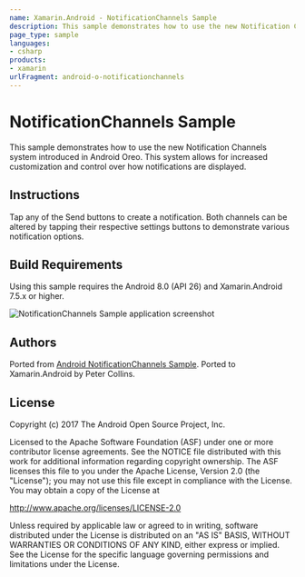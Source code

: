 ```yaml
---
name: Xamarin.Android - NotificationChannels Sample
description: This sample demonstrates how to use the new Notification Channels system introduced in Android Oreo. This system allows for increased customization...
page_type: sample
languages:
- csharp
products:
- xamarin
urlFragment: android-o-notificationchannels
---
```

# NotificationChannels Sample

This sample demonstrates how to use the new Notification Channels system introduced in Android Oreo. This system allows for increased customization and control over how notifications are displayed.


## Instructions

Tap any of the Send buttons to create a notification. Both channels can be altered by tapping their respective settings buttons to demonstrate various notification options.


## Build Requirements
Using this sample requires the Android 8.0 (API 26) and Xamarin.Android 7.5.x or higher.


![NotificationChannels Sample application screenshot](Screenshots/main_activity.png "NotificationChannels Sample application screenshot")

## Authors
Ported from [Android NotificationChannels Sample](https://github.com/googlesamples/android-NotificationChannels).
Ported to Xamarin.Android by Peter Collins.


## License
Copyright (c) 2017 The Android Open Source Project, Inc.

Licensed to the Apache Software Foundation (ASF) under one or more contributor license agreements. See the NOTICE file distributed with this work for additional information regarding copyright ownership. The ASF licenses this file to you under the Apache License, Version 2.0 (the "License"); you may not use this file except in compliance with the License. You may obtain a copy of the License at

http://www.apache.org/licenses/LICENSE-2.0

Unless required by applicable law or agreed to in writing, software distributed under the License is distributed on an "AS IS" BASIS, WITHOUT WARRANTIES OR CONDITIONS OF ANY KIND, either express or implied. See the License for the specific language governing permissions and limitations under the License.